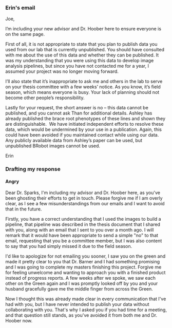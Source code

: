 ### Erin's email

Joe,

I’m including your new advisor and Dr. Hoober here to ensure everyone is on the same page. 

First of all, it is not appropriate to state that you plan to publish data you used from our lab that is currently unpublished. You should have consulted with me about the use of this data and whether they can be published. It was my understanding that you were using this data to develop image analysis pipelines, but since you have not contacted me for a year, I assumed your project was no longer moving forward.

I’ll also state that it’s inappropriate to ask me and others in the lab to serve on your thesis committee with a few weeks’ notice. As you know, it’s field season, which means everyone is busy. Your lack of planning should not become other people’s responsibility.

Lastly for your request, the short answer is no – this data cannot be published, and you cannot ask Than for additional details. Ashley has already published the brace root phenotypes of these lines and shown they are distinguishable.  We have initiated independent efforts to resolve these data, which would be undermined by your use in a publication. Again, this could have been avoided if you maintained contact while using our data.  Any publicly available data from Ashley’s paper can be used, but unpublished BRobot images cannot be used.

Erin


### Drafting my response

#### Angry
Dear Dr. Sparks, 
I'm including my advisor and Dr. Hoober here, as you've been ghosting their efforts to get in touch. 
Please forgive me if I am overly clear, as I see a few misunderstandings from our emails and I want to avoid that in the future. 

Firstly, you have a correct understanding that I used the images to build a pipeline, that pipeline was described in the thesis document that I shared with you, along with an email that I sent to you over a month ago. I will remark that it would have been appropriate to send a simple "no" to that email, requesting that you be a committee member, but I was also content to say that you had simply missed it due to the field season.  

I'd like to apologize for not emailing you sooner, I saw you on the green and made it pretty clear to you that Dr. Barner and I had something promising and I was going to complete my masters finishing this project. Forgive me for feeling unwelcome and wanting to approach you with a finished product instead of progress reports. A few weeks after we spoke, we saw each other on the Green again and I was promptly looked off by you and your husband gracefully gave me the middle finger from across the Green. 

Now I thought this was already made clear in every communication that I've had with you, but I have never intended to publish your data without collaborating with you. That's why I asked you if you had time for a meeting, and that question still stands, as you've avoided it from both me and Dr. Hoober now. 